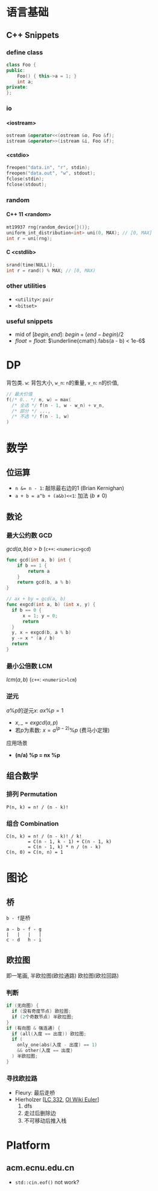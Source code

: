 # 语言基础

## C++ Snippets

### define class

``` c++
class Foo {
public:
    Foo() { this->a = 1; }
    int a;
private:
};
```

### io

#### \<iostream\>

``` c++
ostream &operator<<(ostream &o, Foo &f);
istream &operator>>(istream &i, Foo &f);
```

#### \<cstdio\>

``` c++
freopen("data.in", "r", stdin);
freopen("data.out", "w", stdout);
fclose(stdin);
fclose(stdout);
```

### random

#### C++ 11 \<random\>

``` c++
mt19937 rng{random_device{}()};
uniform_int_distribution<int> uni(0, MAX); // [0, MAX]
int r = uni(rng);
```

#### C \<cstdlib\>

``` c
srand(time(NULL));
int r = rand() % MAX; // [0, MAX)
```

### other utilities
  
* `<utility>`: `pair`
* `<bitset>`

### useful snippets

* mid of $[begin, end]$: $begin + (end - begin) / 2$
* $float = float$: $\underline{cmath}.fabs(a - b) < 1e-6$

# DP

背包类.
`w`: 背包大小, `w_n`: `n`的重量, `v_n`: `n`的价值,
  
``` c++
// 最大价值
f(/* 0.. */ n, w) = max(
  /* 全选 */ f(n - 1, w - w_n) + v_n,
  /* 部分 */ ...,
  /* 不选 */ f(n - 1, w)
)
```

# 数学

## 位运算

* `n &= n - 1`: 敲除最右边的1 (Brian Kernighan)
* `a + b = a^b + (a&b)<<1`: 加法 ($b \not= 0$)

## 数论

### 最大公约数 GCD

  $gcd(a, b) a > b$
  (`c++`: `<numeric>gcd`)

  ``` go
  func gcd(int a, b) int {
      if b == 1 {
          return a
      }
      return gcd(b, a % b)
  }

  // ax + by = gcd(a, b)
  func exgcd(int a, b) (int x, y) {
    if b == 0 {
        x = 1; y = 0;
        return
    }
    y, x = exgcd(b, a % b)
    y -= x * (a / b)
    return
  }
  ```

### 最小公倍数 LCM

$lcm(a, b)$
(`c++`: `<numeric>lcm`)

### 逆元

$a \% p$的逆元$x$: $a x \% p = 1$

* $x, \_ = exgcd(a, p)$
* 若$p$为素数: $x = a^{(p - 2)} \% p$ (费马小定理)

应用场景

* $\textbf{(n/a) \% p = nx \% p}$

## 组合数学

### 排列 Permutation

```
P(n, k) = n! / (n - k)!
```

### 组合 Combination
  
```
C(n, k) = n! / (n - k)! / k!
        = C(n - 1, k - 1) + C(n - 1, k)
        = C(n - 1, k) * n / (n - k)
C(n, 0) = C(n, n) = 1
```

# 图论

## 桥

`b - f`是桥

```
a - b - f - g
|   |   |   |
c - d   h - i
```

## 欧拉图

即一笔画, 半欧拉图(欧拉通路) 欧拉图(欧拉回路)

### 判断

``` c++
if (无向图) {
  if (没有奇度节点) 欧拉图;
  if (2个奇数节点) 半欧拉图;
}
if (有向图 & 强连通) {
  if (all(入度 == 出度)) 欧拉图;
  if (
    only_one(abs(入度 - 出度) == 1)
    && other(入度 == 出度)
  ) 半欧拉图;
}
```

### 寻找欧拉路

* Fleury: 最后走桥
* Hierholzer
  \[[LC 332](https://leetcode-cn.com/problems/reconstruct-itinerary/solution/zhong-xin-an-pai-xing-cheng-by-leetcode-solution/),
  [OI Wiki Euler](https://oi-wiki.org/graph/euler/)\]
  1. dfs
  2. 走过后删除边
  3. 不可移动后推入栈


# Platform

## acm.ecnu.edu.cn

* `std::cin.eof()` not work?